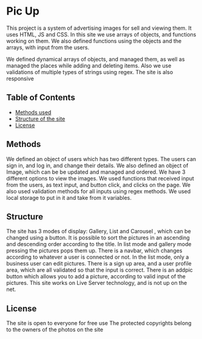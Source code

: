 # Pic Up
This project is a  system of advertising images for sell and viewing them.
It uses HTML, JS and CSS.
In this site we use arrays of objects, and functions working on them. 
We also defined functions using the objects and the arrays, with input from the users.

We defined dynamical arrays of objects, and managed them, as well as managed the places while adding and deleting items.
Also we use validations of multiple types of strings using regex.
The site is also responsive

## Table of Contents

- [Methods used](#Methods)
- [Structure of the site](#Structure)
- [License](#license)

## Methods
We defined an object of users which has two different types.
The users can sign in, and log in, and change their details.
We also defined an object of Image, which can be be updated and managed and ordered.
We have 3 different options to view the images.
We used functions that received input from the users, as text input, and button click, and clicks on the page.
We also used validation methods for all inputs using regex methods.
We used local storage to put in it and take from it variables.
## Structure

The site has 3 modes of display: Gallery, List and Carousel , which can be changed using a button. 
It is possible to sort the pictures  in an ascending and descending order according to the title.
In list mode and gallery mode pressing the pictures pops them up.
There is a navbar, which changes according to whatever a user is connected or not.
In the list mode, only a business user can edit pictures.
There is a sign up area, and a user profile area, which are all validated so that the input is correct.
There is an addpic button which allows you to add a picture, according to valid input of the pictures.
This site works on Live Server technology, and is not up on the net.
## License

The site is open to everyone for free use
The protected copyrights belong to the owners of the photos on the site
